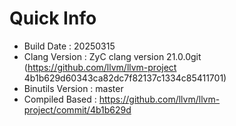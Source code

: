 # Quick Info
* Build Date : 20250315
* Clang Version : ZyC clang version 21.0.0git (https://github.com/llvm/llvm-project 4b1b629d60343ca82dc7f82137c1334c85411701)
* Binutils Version : master
* Compiled Based : https://github.com/llvm/llvm-project/commit/4b1b629d

